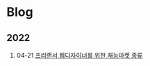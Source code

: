# Blog

## 2022

1. 04-21 [프리랜서 웹디자이너를 위한 재능마켓 종류]

[프리랜서 웹디자이너를 위한 재능마켓 종류]: 2022/2022-04-21-재능마켓.md
